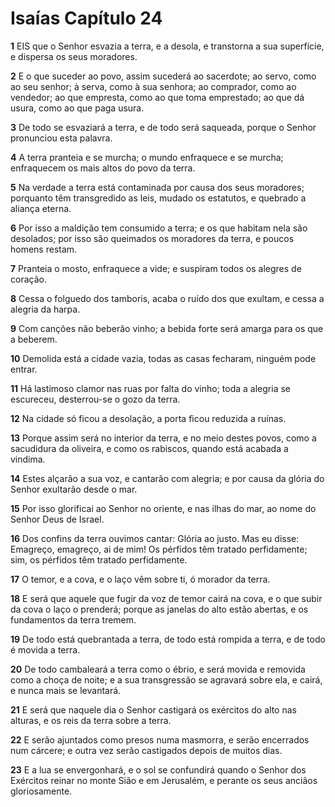 # Isaías Capítulo 24

**1** 	EIS que o Senhor esvazia a terra, e a desola, e transtorna a sua superfície, e dispersa os seus moradores.

**2** 	E o que suceder ao povo, assim sucederá ao sacerdote; ao servo, como ao seu senhor; à serva, como à sua senhora; ao comprador, como ao vendedor; ao que empresta, como ao que toma emprestado; ao que dá usura, como ao que paga usura.

**3** 	De todo se esvaziará a terra, e de todo será saqueada, porque o Senhor pronunciou esta palavra.

**4** 	A terra pranteia e se murcha; o mundo enfraquece e se murcha; enfraquecem os mais altos do povo da terra.

**5** 	Na verdade a terra está contaminada por causa dos seus moradores; porquanto têm transgredido as leis, mudado os estatutos, e quebrado a aliança eterna.

**6** 	Por isso a maldição tem consumido a terra; e os que habitam nela são desolados; por isso são queimados os moradores da terra, e poucos homens restam.

**7** 	Pranteia o mosto, enfraquece a vide; e suspiram todos os alegres de coração.

**8** 	Cessa o folguedo dos tamboris, acaba o ruído dos que exultam, e cessa a alegria da harpa.

**9** 	Com canções não beberão vinho; a bebida forte será amarga para os que a beberem.

**10** 	Demolida está a cidade vazia, todas as casas fecharam, ninguém pode entrar.

**11** 	Há lastimoso clamor nas ruas por falta do vinho; toda a alegria se escureceu, desterrou-se o gozo da terra.

**12** 	Na cidade só ficou a desolação, a porta ficou reduzida a ruínas.

**13** 	Porque assim será no interior da terra, e no meio destes povos, como a sacudidura da oliveira, e como os rabiscos, quando está acabada a vindima.

**14** 	Estes alçarão a sua voz, e cantarão com alegria; e por causa da glória do Senhor exultarão desde o mar.

**15** 	Por isso glorificai ao Senhor no oriente, e nas ilhas do mar, ao nome do Senhor Deus de Israel.

**16** 	Dos confins da terra ouvimos cantar: Glória ao justo. Mas eu disse: Emagreço, emagreço, ai de mim! Os pérfidos têm tratado perfidamente; sim, os pérfidos têm tratado perfidamente.

**17** 	O temor, e a cova, e o laço vêm sobre ti, ó morador da terra.

**18** 	E será que aquele que fugir da voz de temor cairá na cova, e o que subir da cova o laço o prenderá; porque as janelas do alto estão abertas, e os fundamentos da terra tremem.

**19** 	De todo está quebrantada a terra, de todo está rompida a terra, e de todo é movida a terra.

**20** 	De todo cambaleará a terra como o ébrio, e será movida e removida como a choça de noite; e a sua transgressão se agravará sobre ela, e cairá, e nunca mais se levantará.

**21** 	E será que naquele dia o Senhor castigará os exércitos do alto nas alturas, e os reis da terra sobre a terra.

**22** 	E serão ajuntados como presos numa masmorra, e serão encerrados num cárcere; e outra vez serão castigados depois de muitos dias.

**23** 	E a lua se envergonhará, e o sol se confundirá quando o Senhor dos Exércitos reinar no monte Sião e em Jerusalém, e perante os seus anciãos gloriosamente.

